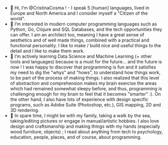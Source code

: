 - 👋 Hi, I’m @CristinaCosma ! - I speak 5 [human] languages, lived in Europe and North America and I consider myself a "Citizen of the world".
- 👀 I’m interested in modern computer programming languages such as Python, Go, Clojure and SQL Databases, and the tech opportunities they can offer. I am an architect too, meaning I have a great sense of aesthetics and of well made things, combined with a practical and functional personality. I like to make / build nice and useful things to the detail and I like to make them work. 
- 🌱 I’m actively learning Data Science and Machine Learning (+ other tools and languages) because is a must for the future... and the future is now ! I was happy to discover that programming is fun and it satisfies my need to dig the "whys" and "hows", to understand how things work, to be part of the process of making things. I also realized that this level of abstraction and comprehension makes my brain exercise the areas which had remained somewhat sleepy before, and thus, programming is challenging enough for my brain to feel that it becomes "smarter" :). On the other hand, I also have lots of experience with design specific programs, such as Adobe Suite (Photoshop, etc.), GIS mapping, 2D and 3D rendering.
- 💞️ In spare time, I might be with my family, taking a walk by the sea, taking/editing pictures or engage in manual/artistic hobbies.
    I also love design and craftsmanship and making things with my hands (especially wood furniture, objects) ;
    I read about anything from tech to psychology, education, people, places, and of course, about programming.

<!---
CristinaCosma/CristinaCosma is a ✨ special ✨ repository because its `README.md` (this file) appears on your GitHub profile.
You can click the Preview link to take a look at your changes.
--->
